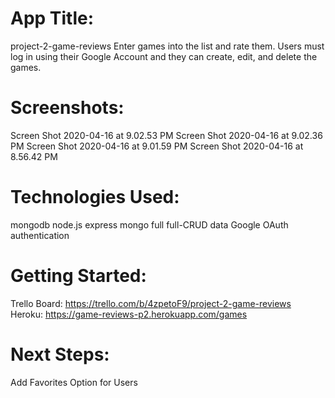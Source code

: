# App Title:
project-2-game-reviews
Enter games into the list and rate them. Users must log in using their Google Account and they can create, edit, and delete the games.

# Screenshots:
Screen Shot 2020-04-16 at 9.02.53 PM
Screen Shot 2020-04-16 at 9.02.36 PM
Screen Shot 2020-04-16 at 9.01.59 PM
Screen Shot 2020-04-16 at 8.56.42 PM
# Technologies Used:
mongodb
node.js
express
mongo full
full-CRUD data
Google OAuth authentication

# Getting Started:
Trello Board: https://trello.com/b/4zpetoF9/project-2-game-reviews
Heroku: https://game-reviews-p2.herokuapp.com/games

# Next Steps:
Add Favorites Option for Users
